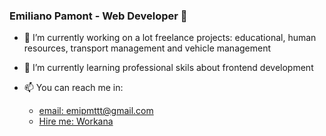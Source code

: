 ### Emiliano Pamont - Web Developer 👋

- 🔭 I’m currently working on a lot freelance projects: educational, human resources, transport management and vehicle management

- 🌱 I’m currently learning professional skils about frontend development
- 📫 You can reach me in:

	- [email: emipmttt@gmail.com](mailto:emipmttt@gmail.com "emipmttt@gmail.com")
	- [Hire me: Workana](https://www.workana.com/freelancer/94f2313b567273ed14d67d6efccd557e "Workana")
